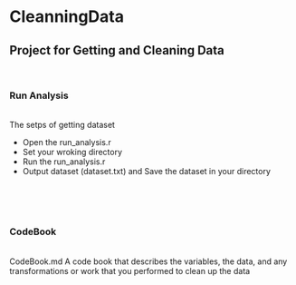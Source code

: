 CleanningData
=============
<h2> Project for Getting and Cleaning Data</h2><br>
<h3>Run Analysis</h3><br>
The setps of getting dataset<br>
<ul>
  <li> Open the run_analysis.r </li>
  <li> Set your wroking directory </li>
  <li> Run the run_analysis.r </li>
  <li> Output dataset (dataset.txt) and Save the dataset in your directory </li>
</ul>
<br><br><br>

<h3>CodeBook</h3><br>
CodeBook.md
A code book that describes the variables, the data, and any transformations or work that you performed to clean up the data
